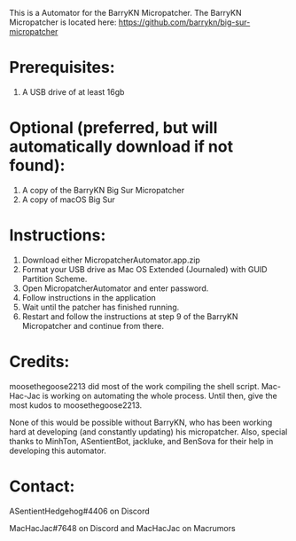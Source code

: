 This is a Automator for the BarryKN Micropatcher.
The BarryKN Micropatcher is located here: https://github.com/barrykn/big-sur-micropatcher

# Prerequisites:
1) A USB drive of at least 16gb

# Optional (preferred, but will automatically download if not found):
1) A copy of the BarryKN Big Sur Micropatcher
2) A copy of macOS Big Sur


# Instructions:
1) Download either MicropatcherAutomator.app.zip
2) Format your USB drive as Mac OS Extended (Journaled) with GUID Partition Scheme.
3) Open MicropatcherAutomator and enter password.
4) Follow instructions in the application
4) Wait until the patcher has finished running.
5) Restart and follow the instructions at step 9 of the BarryKN Micropatcher and continue from there.



# Credits:
moosethegoose2213 did most of the work compiling the shell script.
Mac-Hac-Jac is working on automating the whole process. Until then, give the most kudos to moosethegoose2213.

None of this would be possible without BarryKN, who has been working hard at developing (and constantly updating) his micropatcher. Also, special thanks to MinhTon, ASentientBot, jackluke, and BenSova for their help in developing this automator.

# Contact:
ASentientHedgehog#4406 on Discord

MacHacJac#7648 on Discord and MacHacJac on Macrumors
